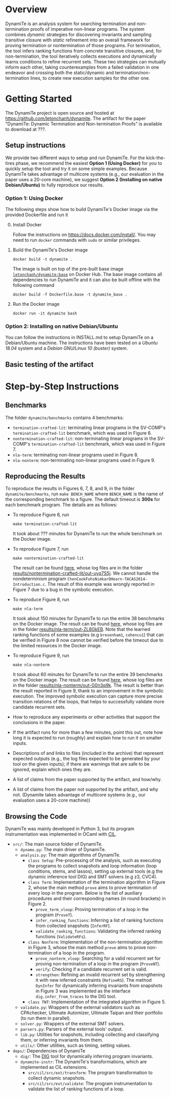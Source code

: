 # Overview

DynamiTe is an analysis system for searching termination and non-termination proofs of imperative non-linear programs. The system combines *dynamic* strategies for discovering invariants and sampling transitive closure with *static* refinement into an overall framework for proving termination or nontermination of those programs. For termination, the tool infers ranking functions from concrete transitive closures, and, for non-termination, the tool iteratively collects executions and dynamically learns conditions to refine recurrent sets. These two strategies can mutually inform each other, taking counterexamples from a failed validation in one endeavor and crossing both the static/dynamic and termination/non-termination lines, to create new execution samples for the other one.

# Getting Started

The DynamiTe project is open source and hosted at https://github.com/letonchanh/dynamite. The artifact for the paper "DynamiTe: Dynamic Termination and Non-termination Proofs" is available to download at ???.

## Setup instructions

We provide two different ways to setup and run DynamiTe. For the kick-the-tires phase, we recommend the easiest **Option 1 (Using Docker)** for you to quickly setup the tool and try it on some simple examples. Because DynamiTe takes advantage of multicore systems (e.g., our evaluation in the paper uses a 20-core machine), we suggest **Option 2 (Installing on native Debian/Ubuntu)** to fully reproduce our results.

### Option 1: Using Docker

The following steps show how to build DynamiTe's Docker image via the provided Dockerfile and run it

0. Install Docker

    Follow the instructions on https://docs.docker.com/install/. You may need to run `docker` commands with `sudo` or similar privileges.

1. Build the DynamiTe's Docker image
    ```
    docker build -t dynamite .
    ```
    The image is built on top of the pre-built base image [`letonchanh/dynamite:base`](https://hub.docker.com/r/letonchanh/dynamite) on Docker Hub. The base image contains all dependencies to run DynamiTe and it can also be built offline with the following command
    ```
    docker build -f Dockerfile.base -t dynamite_base .
    ```
    
2. Run the Docker image
    ```
    docker run -it dynamite bash
    ```

### Option 2: Installing on native Debian/Ubuntu

You can follow the instructions in INSTALL.md to setup DynamiTe on a Debian/Ubuntu machine. The instructions have been tested on a *Ubuntu 18.04* system and a *Debian GNU/Linux 10 (buster)* system.

## Basic testing of the artifact

# Step-by-Step Instructions

## Benchmarks

The folder `dynamite/benchmarks` contains 4 benchmarks:
- `termination-crafted-lit`: terminating linear programs in the SV-COMP's `termination-crafted-lit` benchmark, which was used in Figure 6.
- `nontermination-crafted-lit`: non-terminating linear programs in the SV-COMP's `termination-crafted-lit` benchmark, which was used in Figure 7.
- `nla-term`: terminating non-linear programs used in Figure 8.
- `nla-nonterm`: non-terminating non-linear programs used in Figure 9.

## Reproducing the Results

To reproduce the results in Figures 6, 7, 8, and 9, in the folder `dynamite/benchmarks`, run `make BENCH_NAME` where `BENCH_NAME` is the name of the corresponding benchmark to a figure. The default timeout is **300s** for each benchmark program. The details are as follows:

- To reproduce Figure 6, run
    ```
    make termination-crafted-lit
    ```
    It took about ??? minutes for DynamiTe to run the whole benchmark on the Docker image.
    
- To reproduce Figure 7, run
    ```
    make nontermination-crafted-lit
    ```
    The result can be found [here](https://htmlpreview.github.io/?https://github.com/letonchanh/dynamite/blob/master/artifact/results/nontermination-crafted-lit/nontermination-crafted-lit.out-uyq7S5j.html), whose log files are in the folder [results/nontermination-crafted-lit/out-uyq7S5j](results/nontermination-crafted-lit/out-uyq7S5j). We cannot handle the nondeterminism program `ChenCookFuhsNimkarOHearn-TACAS2014-Introduction.c`. The result of this example was wrongly reported in Figure 7 due to a bug in the symbolic execution.
    
- To reproduce Figure 8, run
    ```
    make nla-term
    ```
    It took about 150 minutes for DynamiTe to run the entire 38 benchmarks on the Docker image. The result can be found [here](https://htmlpreview.github.io/?https://github.com/letonchanh/dynamite/blob/master/artifact/results/nla-term/nla-term.out-ZL8GkEB.html), whose log files are in the folder [results/nla-term/out-ZL8GkEB](results/nla-term/out-ZL8GkEB). Note that the learned ranking functions of some examples (e.g `bresenham1`, `cohencu1`) that can be verified in Figure 8 now cannot be verified before the timeout due to the limited resources in the Docker image.
    
- To reproduce Figure 9, run
    ```
    make nla-nonterm
    ```
    It took about 60 minutes for DynamiTe to run the entire 39 benchmarks on the Docker image. The result can be found [here](https://htmlpreview.github.io/?https://github.com/letonchanh/dynamite/blob/master/artifact/results/nla-nonterm/nla-nonterm.out-G0n3q9k.html), whose log files are in the folder [results/nla-nonterm/out-G0n3q9k](results/nla-nonterm/out-_8ejxcU). The result is better than the result reported in Figure 9, thank to an improvement in the symbolic execution. The improved symbolic execution can capture more precise transition relations of the loops, that helps to successfully validate more candidate recurrent sets.

- How to reproduce any experiments or other activities that support the conclusions in the paper.

- If the artifact runs for more than a few minutes, point this out, note how long it is expected to run (roughly) and explain how to run it on smaller inputs.

- Descriptions of and links to files (included in the archive) that represent expected outputs (e.g., the log files expected to be generated by your tool on the given inputs); if there are warnings that are safe to be ignored, explain which ones they are.

- A list of claims from the paper supported by the artifact, and how/why.

- A list of claims from the paper not supported by the artifact, and why not. (Dynamite takes advantage of multicore systems (e.g., our evaluation uses a 20-core machine))

## Browsing the Code

DynamiTe was mainly developed in Python 3, but its program instrumentation was implemented in OCaml with [CIL](https://github.com/cil-project/cil). 

- `src/`: The main source folder of DynamiTe.
    - `dynamo.py`: The main driver of DynamiTe.
    - `analysis.py`: The main algorithms of DynamiTe.
        - `class Setup`: Pre-processing of the analysis, such as executing the programs to collect snapshots and loop information (loop conditions, stems, and lassos), setting up external tools (e.g the dynamic inference tool DIG) and SMT solvers (e.g z3, CVC4).
        - `class Term`: Implementation of the termination algorithm in Figure 2, whose the main method `prove` aims to prove termination of every loop in the program. Below is the list of auxiliary procedures and their corresponding names (in round brackets) in Figure 2.
            - `prove_term_vloop`: Proving termination of a loop in the program (`ProveT`).
            - `infer_ranking_functions`: Inferring a list of ranking functions from collected snapshots (`InferRF`).
            - `validate_ranking_functions`: Validating the inferred ranking functions (`ValidateRFs`).
        - `class NonTerm`: Implementation of the non-termination algorithm in Figure 3, whose the main method `prove` aims to prove non-termination of a loop in the program.
            - `prove_nonterm_vloop`: Searching for a valid recurrent set for proving non-termination of a loop in the program (`ProveNT`).
            - `verify`: Checking if a candidate recurrent set is valid.
            - `strengthen`: Refining an invalid recurrent set by strengthening it with new inferred constraints (`RefineRS`). The method `DynInfer` for dynamically inferring invariants from snapshots in Figure 3 was implemented as the interface `dig.infer_from_traces` to the DIG tool.
        - `class TNT`: Implementation of the integrated algorithm in Figure 5.
    - `validate.py`: Wrappers of the external validators such as CPAchecker, Ultimate Automizer, Ultimate Taipan and their portfolio (to run them in parallel).
    - `solver.py`: Wrappers of the external SMT solvers.
    - `parsers.py`: Parsers of the external tools' output.
    - `lib.py`: Utilities for snapshots, including collecting and classifying them, or inferring invariants from them.
    - `utils/`: Other utilities, such as timing, setting values.
- `deps/`: Dependencies of DynamiTe
    - `dig/`: The [DIG](https://github.com/unsat/dig) tool for dynamically inferring program invariants.
    - `dynamite-instr`: The DynamiTe's transformations, which are implemented as CIL extensions.
        - `src/cil/src/ext/transform`: The program transformation to collect dynamic snapshots.
        - `src/cil/src/ext/validate`: The program instrumentation to validate the list of ranking functions of a loop.
